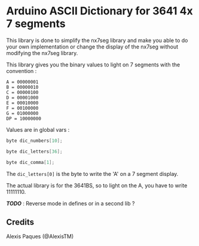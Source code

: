 Arduino ASCII Dictionary for 3641 4x 7 segments
=======================================

This library is done to simplify the nx7seg library and make you able to do your own implementation or change the display of the nx7seg without modifying the nx7seg library.


This library gives you the binary values to light on 7 segments with the convention : 

```
A = 00000001
B = 00000010
C = 00000100
D = 00001000
E = 00010000
F = 00100000
G = 01000000
DP = 10000000
```

Values are in global vars : 

```c++
byte dic_numbers[10];

byte dic_letters[36];

byte dic_comma[1];
```

The `dic_letters[0]` is the byte to write the 'A' on a 7 segment display.

The actual library is for the 3641BS, so to light on the A, you have to write 11111110.

***TODO*** : Reverse mode in defines or in a second lib ?


Credits
-------
Alexis Paques (@AlexisTM)